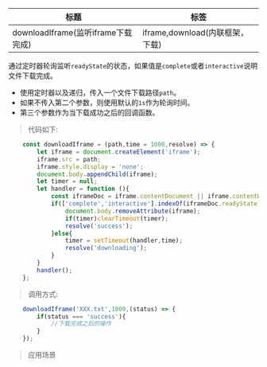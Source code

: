 |  标题   | 标签  |
|  ----  | ----  |
| downloadIframe(监听iframe下载完成) | iframe,download(内联框架，下载) |

通过定时器轮询监听`readyState`的状态，如果值是`complete`或者`interactive`说明文件下载完成。

* 使用定时器以及递归，传入一个文件下载路径`path`。
* 如果不传入第二个参数，则使用默认的`1s`作为轮询时间。
* 第三个参数作为当下载成功之后的回调函数。

> 代码如下:

```js
    const downloadIframe = (path,time = 1000,resolve) => {
        let iframe = document.createElement('iframe');
        iframe.src = path;
        iframe.style.display = 'none';
        document.body.appendChild(iframe);
        let timer = null;
        let handler = function (){
            const iframeDoc = iframe.contentDocument || iframe.contentWindow.document;
            if(['complete','interactive'].indexOf(iframeDoc.readyState) > -1){
                document.body.removeAttribute(iframe);
                if(timer)clearTimeout(timer);
                resolve('success');
            }else{
                timer = setTimeout(handler,time);
                resolve('downloading');
            }
        }
        handler();
    };
```

> 调用方式:

```js
    downloadIframe('XXX.txt',1000,(status) => {
        if(status === 'success'){
            //下载完成之后的操作
        }
    });
```

> 应用场景